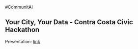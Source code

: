 #CommunitAI
## Your City, Your Data - Contra Costa Civic Hackathon

Presentation: [link](presentation.pdf)